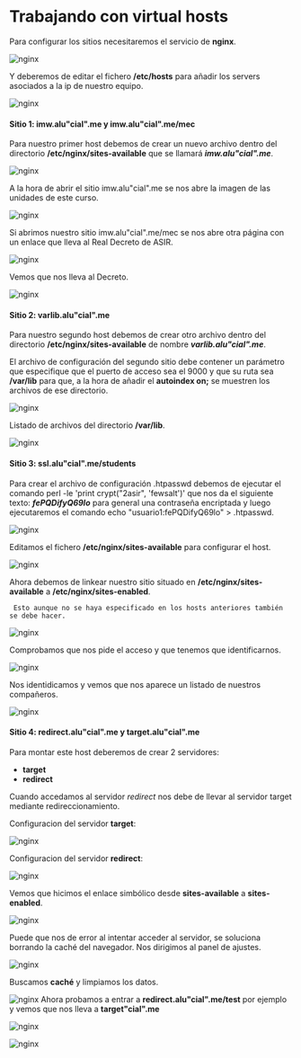 # Trabajando con virtual hosts

Para configurar los sitios necesitaremos el servicio de **nginx**.

![nginx](./img/common/1.png)

Y deberemos de editar el fichero **/etc/hosts** para añadir los servers asociados a la ip de nuestro equipo.

![nginx](./img/common/2.png)

#### Sitio 1: imw.alu"cial".me y imw.alu"cial".me/mec  

Para nuestro primer host debemos de crear un nuevo archivo dentro del directorio **/etc/nginx/sites-available** que se llamará ***imw.alu"cial".me***.

![nginx](./img/site1/001.png)

A la hora de abrir el sitio imw.alu"cial".me se nos abre la imagen de las unidades de este curso.

![nginx](./img/site1/002.png)

Si abrimos nuestro sitio imw.alu"cial".me/mec se nos abre otra página con un enlace que lleva al Real Decreto de ASIR.

![nginx](./img/site1/003.png)

Vemos que nos lleva al Decreto.

![nginx](./img/site1/004.png)

#### Sitio 2: varlib.alu"cial".me

Para nuestro segundo host debemos de crear otro archivo dentro del directorio **/etc/nginx/sites-available** de nombre ***varlib.alu"cial".me***.

El archivo de configuración del segundo sitio debe contener un parámetro que especifique que el puerto de acceso sea el 9000 y que su ruta sea **/var/lib** para que, a la hora de añadir el **autoindex on;** se muestren los archivos de ese directorio.

![nginx](./img/site2/002.png)

Listado de archivos del directorio **/var/lib**.

![nginx](./img/site2/001.png)

#### Sitio 3: ssl.alu"cial".me/students

Para crear el archivo de configuración .htpasswd debemos de ejecutar el comando perl -le 'print crypt("2asir", 'fewsalt')' que nos da el siguiente texto: ***fePQDifyQ69lo*** para general una contraseña encriptada y luego ejecutaremos el comando echo "usuario1:fePQDifyQ69lo" > .htpasswd.

![nginx](./img/site3/001.png)

Editamos el fichero **/etc/nginx/sites-available** para configurar el host.  

![nginx](./img/site3/002.png)

Ahora debemos de linkear nuestro sitio situado en **/etc/nginx/sites-available** a **/etc/nginx/sites-enabled**.
```
 Esto aunque no se haya especificado en los hosts anteriores también se debe hacer.

```

![nginx](./img/site3/004.png)

Comprobamos que nos pide el acceso y que tenemos que identificarnos.

![nginx](./img/site3/005.png)

Nos identidicamos y vemos que nos aparece un listado de nuestros compañeros.

![nginx](./img/site3/006.png)

#### Sitio 4: redirect.alu"cial".me y target.alu"cial".me

Para montar este host deberemos de crear 2 servidores:
* **target**
* **redirect**

Cuando accedamos al servidor *redirect* nos debe de llevar al servidor target mediante redireccionamiento.

Configuracion del servidor **target**:

![nginx](./img/site4/001.png)

Configuracion del servidor **redirect**:

![nginx](./img/site4/002.png)

Vemos que hicimos el enlace simbólico desde **sites-available** a **sites-enabled**.

![nginx](./img/site4/003.png)

Puede que nos de error al intentar acceder al servidor, se soluciona borrando la caché del navegador. Nos dirigimos al panel de ajustes.

![nginx](./img/site4/004.png)

Buscamos **caché** y limpiamos los datos.

![nginx](./img/site4/005.png)
Ahora probamos a entrar a **redirect.alu"cial".me/test** por ejemplo y vemos que nos lleva a **target"cial".me**

![nginx](./img/site4/006.png)

![nginx](./img/site4/007.png)

